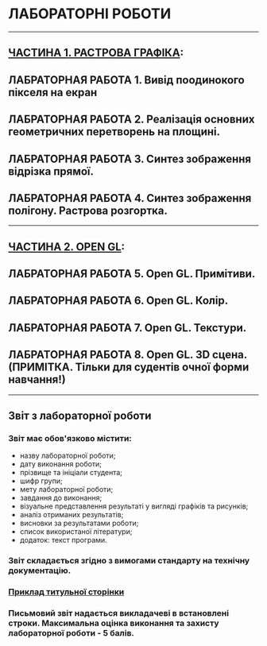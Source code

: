 # **ЛАБОРАТОРНІ РОБОТИ**
---
## [**ЧАСТИНА 1**. РАСТРОВА ГРАФІКА](/02_LAB_/2021_CG_LAB_part_1.pdf):
## ЛАБРАТОРНАЯ РАБОТА 1. Вивід поодинокого пікселя на екран
## ЛАБРАТОРНАЯ РАБОТА 2. Реалізація основних геометричних перетворень на площині.
## ЛАБРАТОРНАЯ РАБОТА 3. Синтез зображення відрізка прямої.
## ЛАБРАТОРНАЯ РАБОТА 4. Синтез зображення полігону. Растрова розгортка.
---
## [**ЧАСТИНА 2.** OPEN GL](/02_LAB_/2021_CG_LAB_part_2.pdf):
## ЛАБРАТОРНАЯ РАБОТА 5. Open GL. Примітиви.
## ЛАБРАТОРНАЯ РАБОТА 6. Open GL. Колір.
## ЛАБРАТОРНАЯ РАБОТА 7. Open GL. Текстури.
## ЛАБРАТОРНАЯ РАБОТА 8. Open GL. 3D сцена. (ПРИМІТКА. Тільки для судентів очної форми навчання!)
---
## **Звіт  з лабораторної роботи**
### **Звіт має обов'язково містити:**
- назву лабораторної роботи;
- дату виконання роботи;
- прізвище та ініціали студента;
- шифр групи;
- мету лабораторної роботи;
- завдання до виконання;
- візуальне представлення результаті  у вигляді графіків та рисунків;
- аналіз отриманих результатів;
- висновки за результатами роботи;
- список використаної літератури;  
- додаток: текст програми.  

### **Звіт** складається згідно з вимогами стандарту на технічну документацію.
### [**Приклад титульної сторінки**](/_LAB_/Lab_01_Titul.pdf)
### **Письмовий звіт** надається викладачеві в встановлені строки. Максимальна оцінка виконання та захисту лабораторної роботи - 5 балів.
